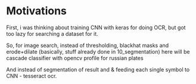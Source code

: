# Motivations

First, i was thinking about training CNN with keras for doing OCR, but got too lazy for searching a dataset for it.  

So, for image search, instead of thresholding, blackhat masks and erode+dilate (basically, stuff already done in 10_segmentation) here will be cascade classifier with opencv profile for russian plates  

And instead of segmentation of result and & feeding each single symbol to CNN - tesseract ocr.
